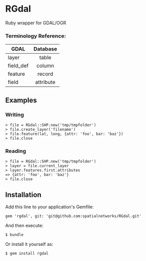 # RGdal

Ruby wrapper for GDAL/OGR

### Terminology Reference:

| GDAL      | Database   |
| --------- |:----------:|
| layer     | table      |
| field_def | column     |
| feature   | record     |
| field     | attribute  |

## Examples

### Writing
    > file = RGdal::SHP.new('tmp/tmpfolder')
    > file.create_layer('filename')
    > file.feature(lat, long, {attr: 'foo', bar: 'baz'})
    > file.close

### Reading
    > file = RGdal::SHP.new('tmp/tmpfolder')
    > layer = file.current_layer
    > layer.features.first.attributes
    => {attr: 'foo', bar: 'baz'}
    > file.close

## Installation

Add this line to your application's Gemfile:

    gem 'rgdal', git: 'git@github.com:spatialnetworks/RGdal.git'

And then execute:

    $ bundle

Or install it yourself as:

    $ gem install rgdal
